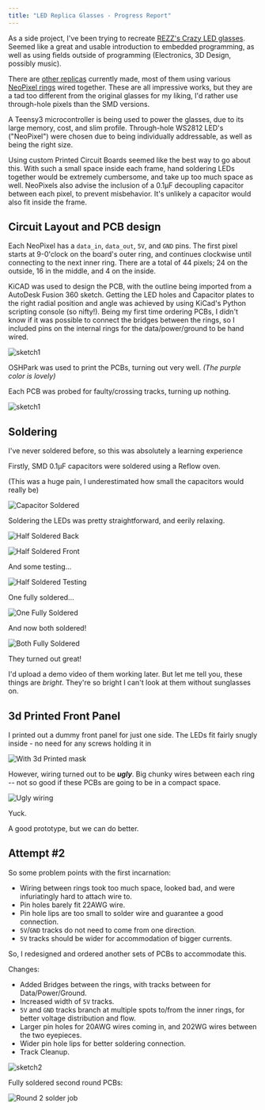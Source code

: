 ```yaml
---
title: "LED Replica Glasses - Progress Report"
---
```


As a side project, I've been trying to recreate 
[REZZ's Crazy LED glasses]({{site.url}}{{site.baseurl}}/assets/images/ledglasses/rezz.jpg). 
Seemed like a great and usable introduction to embedded programming, as well
as using fields outside of programming (Electronics, 3D Design, possibly music). 

There are [other replicas](https://www.etsy.com/listing/545785280/arcane-led-goggles-88-full-color-leds?ga_order=most_relevant&ga_search_type=all&ga_view_type=gallery&ga_search_query=led%20goggles&ref=sr_gallery-1-1)
currently made, most of them using various [NeoPixel rings](https://www.adafruit.com/product/1463)
wired together. These are all impressive works, but they are a tad too different from the original
glasses for my liking, I'd rather use through-hole pixels than the SMD versions.

A Teensy3 microcontroller is being used to power the glasses, due to its large memory, cost, 
and slim profile. Through-hole WS2812 LED's ("NeoPixel") were chosen due to being individually
addressable, as well as being the right size. 

Using custom Printed Circuit Boards seemed like the best way to go about this. With such a small
space inside each frame, hand soldering LEDs together would be extremely cumbersome, and take
up too much space as well. NeoPixels also advise the inclusion of a 0.1µF decoupling capacitor between each
pixel, to prevent misbehavior. It's unlikely a capacitor would also fit inside the frame.

## Circuit Layout and PCB design

Each NeoPixel has a `data_in`, `data_out`, `5V`, and `GND` pins. The first pixel starts at 9-0'clock
on the board's outer ring, and continues clockwise until connecting to the next inner ring. There 
are a total of 44 pixels; 24 on the outside, 16 in the middle, and 4 on the inside. 

KiCAD was used to design the PCB, with the outline being imported from a AutoDesk Fusion 360 sketch. 
Getting the LED holes and Capacitor plates to the right radial position and angle was achieved by
using KiCad's Python scripting console (so nifty!). Being my first time ordering PCBs, I didn't know
if it was possible to connect the bridges between the rings, so I included pins on the internal rings
for the data/power/ground to be hand wired.

![sketch1]({{site.url}}{{site.baseurl}}/assets/images/ledglasses/PCB_sketch1.jpg)

OSHPark was used to print the PCBs, turning out very well. _(The purple color is lovely)_

Each PCB was probed for faulty/crossing tracks, turning up nothing. 

![sketch1]({{site.url}}{{site.baseurl}}/assets/images/ledglasses/PCB1_initial.jpg)


## Soldering
I've never soldered before, so this was absolutely a learning experience

Firstly, SMD 0.1µF capacitors were soldered using a Reflow oven.

(This was a huge pain, I underestimated how small the capacitors would really be)

![Capacitor Soldered]({{site.url}}{{site.baseurl}}/assets/images/ledglasses/PCB1_cap_solder.jpg)

Soldering the LEDs was pretty straightforward, and eerily relaxing.

![Half Soldered Back]({{site.url}}{{site.baseurl}}/assets/images/ledglasses/PCB1_led_solder_b.jpg)


![Half Soldered Front]({{site.url}}{{site.baseurl}}/assets/images/ledglasses/PCB1_led_solder_f.jpg)

And some testing...

![Half Soldered Testing]({{site.url}}{{site.baseurl}}/assets/images/ledglasses/PCB1_test_wiring.jpg)

One fully soldered...

![One Fully Soldered]({{site.url}}{{site.baseurl}}/assets/images/ledglasses/PCB1_led_solder_final.jpg)

And now both soldered!

![Both Fully Soldered]({{site.url}}{{site.baseurl}}/assets/images/ledglasses/PCB1_final.jpg)

They turned out great! 

I'd upload a demo video of them working later. But let me tell you,
these things are _bright_. They're so bright I can't look at them without sunglasses on.

## 3d Printed Front Panel

I printed out a dummy front panel for just one side. The LEDs fit fairly snugly inside - 
no need for any screws holding it in

![With 3d Printed mask]({{site.url}}{{site.baseurl}}/assets/images/ledglasses/3Dprint_front.jpg)

However, wiring turned out to be **_ugly_**. Big chunky wires between each ring -- not so good
if these PCBs are going to be in a compact space.

![Ugly wiring]({{site.url}}{{site.baseurl}}/assets/images/ledglasses/PCB1_ugly_wires.jpg)

Yuck.

A good prototype, but we can do better.

## Attempt #2

So some problem points with the first incarnation:
- Wiring between rings took too much space, looked bad, and were infuriatingly hard to attach wire to.
- Pin holes barely fit 22AWG wire.
- Pin hole lips are too small to solder wire and guarantee a good connection.
- `5V`/`GND` tracks do not need to come from one direction.
- `5V` tracks should be wider for accommodation of bigger currents.

So, I redesigned and ordered another sets of PCBs to accommodate this.

Changes:
- Added Bridges between the rings, with tracks between for Data/Power/Ground.
- Increased width of `5V` tracks.
- `5V` and `GND` tracks branch at multiple spots to/from the inner rings, for better voltage distribution
and flow.
- Larger pin holes for 20AWG wires coming in, and 202WG wires between the two eyepieces.
- Wider pin hole lips for better soldering connection.
- Track Cleanup. 


![sketch2]({{site.url}}{{site.baseurl}}/assets/images/ledglasses/PCB_sketch2.jpg)


Fully soldered second round PCBs:  

![Round 2 solder job]({{site.url}}{{site.baseurl}}/assets/images/ledglasses/PCB2_soldered.jpg)

